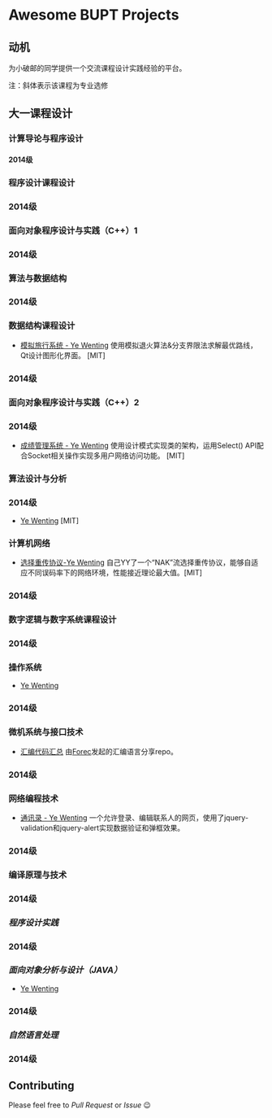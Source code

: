 # Awesome BUPT Projects

## 动机

为小破邮的同学提供一个交流课程设计实践经验的平台。

注：斜体表示该课程为专业选修

## 大一课程设计

### 计算导论与程序设计

#### 2014级

### 程序设计课程设计

### 2014级

### 面向对象程序设计与实践（C++）1

### 2014级

### 算法与数据结构

### 2014级

### 数据结构课程设计

* [模拟旅行系统 - Ye Wenting](https://github.com/YeWenting/Results-Management-System) 使用模拟退火算法&分支界限法求解最优路线，Qt设计图形化界面。 [MIT]

### 2014级

### 面向对象程序设计与实践（C++）2

### 2014级

* [成绩管理系统 - Ye Wenting](https://github.com/YeWenting/Results-Management-System) 使用设计模式实现类的架构，运用Select() API配合Socket相关操作实现多用户网络访问功能。  [MIT]

### 算法设计与分析

### 2014级

* [Ye Wenting](https://github.com/YeWenting/BUPT-Homework/tree/master/Algorithm%20Design) [MIT]

### 计算机网络

* [选择重传协议-Ye Wenting](https://github.com/YeWenting/BUPT-Homework/tree/master/Algorithm%20Design) 自己YY了一个“NAK”流选择重传协议，能够自适应不同误码率下的网络环境，性能接近理论最大值。[MIT]

### 2014级

### 数字逻辑与数字系统课程设计

### 2014级

### 操作系统

* [Ye Wenting](https://github.com/YeWenting/BUPT-Homework/tree/master/Operating%20System)

### 2014级

### 微机系统与接口技术

* [汇编代码汇总](https://github.com/Forec/assembly-exercise) 由[Forec](https://github.com/Forec)发起的汇编语言分享repo。

### 2014级

### 网络编程技术

* [通讯录 - Ye Wenting](https://github.com/YeWenting/yewenting.github.com) 一个允许登录、编辑联系人的网页，使用了jquery-validation和jquery-alert实现数据验证和弹框效果。

### 2014级

### 编译原理与技术

### 2014级

### *程序设计实践*

### 2014级

### *面向对象分析与设计（JAVA）*

* [Ye Wenting](https://github.com/YeWenting/Java-Exercise)

### 2014级

### *自然语言处理*

### 2014级

## Contributing

Please feel free to *Pull Request* or *Issue* 😉
